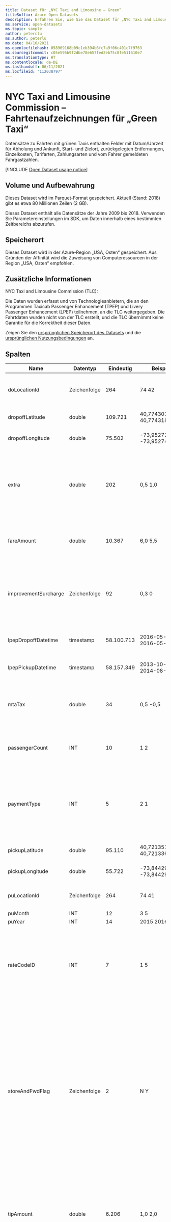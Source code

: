 ```yaml
---
title: Dataset für „NYC Taxi and Limousine – Green“
titleSuffix: Azure Open Datasets
description: Erfahren Sie, wie Sie das Dataset für „NYC Taxi and Limousine – Green“ in Azure Open Datasets verwenden.
ms.service: open-datasets
ms.topic: sample
author: peterclu
ms.author: peterlu
ms.date: 04/16/2021
ms.openlocfilehash: 058969168b09c1eb394b6fc7a9f06c401c7f9763
ms.sourcegitcommit: c05e595b9f2dbe78e657fed2eb75c8fe511610e7
ms.translationtype: HT
ms.contentlocale: de-DE
ms.lasthandoff: 06/11/2021
ms.locfileid: "112038797"
---
```

# <a name="nyc-taxi--limousine-commission---green-taxi-trip-records"></a>NYC Taxi and Limousine Commission – Fahrtenaufzeichnungen für „Green Taxi“

Datensätze zu Fahrten mit grünen Taxis enthalten Felder mit Datum/Uhrzeit für Abholung und Ankunft, Start- und Zielort, zurückgelegten Entfernungen, Einzelkosten, Tarifarten, Zahlungsarten und vom Fahrer gemeldeten Fahrgastzahlen.

[!INCLUDE [Open Dataset usage notice](../../includes/open-datasets-usage-note.md)]

## <a name="volume-and-retention"></a>Volume und Aufbewahrung

Dieses Dataset wird im Parquet-Format gespeichert. Aktuell (Stand: 2018) gibt es etwa 80 Millionen Zeilen (2 GB).

Dieses Dataset enthält alle Datensätze der Jahre 2009 bis 2018. Verwenden Sie Parametereinstellungen im SDK, um Daten innerhalb eines bestimmten Zeitbereichs abzurufen.

## <a name="storage-location"></a>Speicherort

Dieses Dataset wird in der Azure-Region „USA, Osten“ gespeichert. Aus Gründen der Affinität wird die Zuweisung von Computeressourcen in der Region „USA, Osten“ empfohlen.

## <a name="additional-information"></a>Zusätzliche Informationen

NYC Taxi and Limousine Commission (TLC):

Die Daten wurden erfasst und von Technologieanbietern, die an den Programmen Taxicab Passenger Enhancement (TPEP) und Livery Passenger Enhancement (LPEP) teilnehmen, an die TLC weitergegeben. Die Fahrtdaten wurden nicht von der TLC erstellt, und die TLC übernimmt keine Garantie für die Korrektheit dieser Daten.

Zeigen Sie den [ursprünglichen Speicherort des Datasets](https://www1.nyc.gov/site/tlc/about/tlc-trip-record-data.page) und die [ursprünglichen Nutzungsbedingungen](https://www1.nyc.gov/home/terms-of-use.page) an.

## <a name="columns"></a>Spalten

| Name                 | Datentyp | Eindeutig     | Beispielwerte                         | BESCHREIBUNG                                                                                                                                                                                                                                          |
|----------------------|-----------|------------|-----------------------------------------|------------------------------------------------------------------------------------------------------------------------------------------------------------------------------------------------------------------------------------------------------|
| doLocationId         | Zeichenfolge    | 264        | 74 42                                   | DOLocationID TLC-Taxizone, in der das Taxameter aktiviert wurde.                                                                                                                                                                                    |
| dropoffLatitude      | double    | 109.721    | 40,7743034362793 40,77431869506836      | Nicht mehr erfasst ab Juli 2016                                                                                                                                                                                                                       |
| dropoffLongitude     | double    | 75.502     | -73,95272827148438 -73,95274353027344   | Nicht mehr erfasst ab Juli 2016                                                                                                                                                                                                                       |
| extra                | double    | 202        | 0,5 1,0                                 | Verschiedene Extras und Zusatzkosten. Dies umfasst derzeit nur Gebühren von 0,50 USD und 1 USD für Fahrten zu Stoßzeiten oder in der Nacht.                                                                                                                                 |
| fareAmount           | double    | 10.367     | 6,0 5,5                                 | Die vom Taxameter anhand der Zeit und Strecke berechneten Kosten.                                                                                                                                                                                                  |
| improvementSurcharge | Zeichenfolge    | 92         | 0,3 0                                   | Zusatzkosten in Höhe von 0,30 USD für Kurzfahrten, bei denen das Taxi herangewunken wurde. Diese Zusatzkosten wurden 2015 eingeführt.                                                                                                                         |
| lpepDropoffDatetime  | timestamp | 58.100.713 | 2016-05-22 00:00:00 2016-05-09 00:00:00 | Datum und Uhrzeit für Abschaltung des Taxameters.                                                                                                                                                                                                     |
| lpepPickupDatetime   | timestamp | 58.157.349 | 2013-10-22 12:40:36 2014-08-09 15:54:25 | Datum und Uhrzeit für Einschaltung des Taxameters.                                                                                                                                                                                                        |
| mtaTax               | double    | 34         | 0,5 -0,5                                | MTA-Steuer von 0,50 USD, die automatisch anhand der berechneten Kosten ausgelöst wird.                                                                                                                                                                      |
| passengerCount       | INT       | 10         | 1 2                                     | Die Anzahl der Mitfahrer in dem Fahrzeug. Dieser Wert wird vom Fahrer eingegeben.                                                                                                                                                                             |
| paymentType          | INT       | 5          | 2 1                                     | Ein numerischer Code, der angibt, wie der Kunde für die Fahrt bezahlt hat. 1 = Kreditkarte 2 = Bargeld 3 = Keine Gebühr 4 = Konflikt 5 = Unbekannt 6 = Ungültige Fahrt                                                                                                              |
| pickupLatitude       | double    | 95.110     | 40,721351623535156 40,721336364746094   | Nicht mehr erfasst ab Juli 2016                                                                                                                                                                                                                       |
| pickupLongitude      | double    | 55.722     | -73,84429931640625 -73,84429168701172   | Nicht mehr erfasst ab Juli 2016                                                                                                                                                                                                                       |
| puLocationId         | Zeichenfolge    | 264        | 74 41                                   | TLC-Taxizone, in der das Taxameter aktiviert wurde.                                                                                                                                                                                                    |
| puMonth              | INT       | 12         | 3 5                                     |                                                                                                                                                                                                                                                      |
| puYear               | INT       | 14         | 2015 2016                               |                                                                                                                                                                                                                                                      |
| rateCodeID           | INT       | 7          | 1 5                                     | Der zuletzt geltende Tarifode am Ende der Fahrt. 1 = Standardpreis 2 = JFK 3 = Newark 4 = Nassau oder Westchester 5 = Ausgehandelter Fahrpreis 6 = Gruppenfahrt                                                                                                    |
| storeAndFwdFlag      | Zeichenfolge    | 2          | N Y                                     | Diese Kennzeichnung gibt an, ob der Datensatz zu der Fahrt im Speicher des Fahrzeugs gespeichert wurde, bevor er an den Verkäufer gesendet wurde (auch als „Speicherung und Weiterleitung“ bezeichnet), weil das Fahrzeug keine Verbindung mit dem Server hatte. Y = Fahrt mit Speicherung und Weiterleitung N = Keine Fahrt mit Speicherung und Weiterleitung |
| tipAmount            | double    | 6\.206      | 1,0 2,0                                 | Höhe des Trinkgeldbetrags: Dieses Feld wird automatisch für Trinkgelder aufgefüllt, die mit einer Kreditkarte gezahlt werden. Trinkgelder in bar sind nicht enthalten.                                                                                                                                                 |
| tollsAmount          | double    | 2\.150      | 5,54 5,76                               | Summe der gezahlten Mautgebühren für die Fahrt.                                                                                                                                                                                                              |
| totalAmount          | double    | 20.188     | 7,8 6,8                                 | Der Gesamtbetrag, der Passagieren in Rechnung gestellt wird. Umfasst keine baren Trinkgelder.                                                                                                                                                                                  |
| tripDistance         | double    | 7\.060      | 0,9 1,0                                 | Die zurückgelegte Strecke in Meilen entsprechend dem Taxameter.                                                                                                                                                                                        |
| tripType             | INT       | 3          | 1 2                                     | Ein Code, der angibt, ob das Taxi auf der Straße herangewunken oder von der Zentrale losgeschickt wurde. Dieser Code wird automatisch anhand der gemessenen Fahrtkosten zugewiesen, kann aber vom Fahrer geändert werden. 1 = Herangewunken 2 = Über Zentrale                                                      |
| vendorID             | INT       | 2          | 2 1                                     | Ein Code für den LPEP-Anbieter, der den Datensatz bereitgestellt hat. 1 = Creative Mobile Technologies, LLC; 2 = VeriFone Inc.                                                                                                                                 |

## <a name="preview"></a>Vorschau

| vendorID | lpepPickupDatetime     | lpepDropoffDatetime    | passengerCount | tripDistance | puLocationId | doLocationId | rateCodeID | storeAndFwdFlag | paymentType | fareAmount | extra | mtaTax | improvementSurcharge | tipAmount | tollsAmount | totalAmount | tripType | puYear | puMonth |
|----------|------------------------|------------------------|----------------|--------------|--------------|--------------|------------|-----------------|-------------|------------|-------|--------|----------------------|-----------|-------------|-------------|----------|--------|---------|
| 2        | 6/24/2081 5:40:37 PM   | 6/24/2081 6:42:47 PM   | 1              | 16,95        | 93           | 117          | 1          | N               | 1           | 52         | 1     | 0,5    | 0,3                  | 0         | 2.16        | 55,96       | 1        | 2081   | 6       |
| 2        | 11/28/2030 12:19:29 AM | 11/28/2030 12:25:37 AM | 1              | 1.08         | 42           | 247          | 1          | N               | 2           | 6,5        | 0     | 0,5    | 0,3                  | 0         | 0           | 7.3         | 1        | 2030   | 11      |
| 2        | 11/28/2030 12:14:50 AM | 11/28/2030 12:14:54 AM | 1              | 0,03         | 42           | 42           | 5          | N               | 2           | 5          | 0     | 0      | 0                    | 0         | 0           | 5           | 2        | 2030   | 11      |
| 2        | 11/14/2020 11:38:07 AM | 11/14/2020 11:42:22 AM | 1              | 0,63         | 129          | 129          | 1          | N               | 2           | 4,5        | 1     | 0,5    | 0,3                  | 0         | 0           | 6.3         | 1        | 2020   | 11      |
| 2        | 11/14/2020 9:55:36 AM  | 11/14/2020 10:04:54 AM | 1              | 3.8          | 82           | 138          | 1          | N               | 2           | 12,5       | 1     | 0,5    | 0,3                  | 0         | 0           | 14.3        | 1        | 2020   | 11      |
| 2        | 8/26/2019 4:18:37 PM   | 8/26/2019 4:19:35 PM   | 1              | 0            | 264          | 264          | 1          | N               | 2           | 1          | 0     | 0,5    | 0,3                  | 0         | 0           | 1.8         | 1        | 2019   | 8       |
| 2        | 7/1/2019 8:28:33 AM    | 7/1/2019 8:32:33 AM    | 1              | 0.71         | 7            | 7            | 1          | N               | 1           | 5          | 0     | 0,5    | 0,3                  | 1,74      | 0           | 7,54        | 1        | 2019   | 7       |
| 2        | 7/1/2019 12:04:53 AM   | 7/1/2019 12:21:56 AM   | 1              | 2.71         | 223          | 145          | 1          | N               | 2           | 13         | 0,5   | 0,5    | 0,3                  | 0         | 0           | 14.3        | 1        | 2019   | 7       |
| 2        | 7/1/2019 12:04:11 AM   | 7/1/2019 12:21:15 AM   | 1              | 3,14         | 166          | 142          | 1          | N               | 2           | 14.5       | 0,5   | 0,5    | 0,3                  | 0         | 0           | 18,55       | 1        | 2019   | 7       |
| 2        | 7/1/2019 12:03:37 AM   | 7/1/2019 12:09:27 AM   | 1              | 0,78         | 74           | 74           | 1          | N               | 1           | 6          | 0,5   | 0,5    | 0,3                  | 1,46      | 0           | 8,76        | 1        | 2019   | 7       |

## <a name="data-access"></a>Datenzugriff

### <a name="azure-notebooks"></a>Azure Notebooks

# <a name="azureml-opendatasets"></a>[azureml-opendatasets](#tab/azureml-opendatasets)

```python
# This is a package in preview.
from azureml.opendatasets import NycTlcGreen

from datetime import datetime
from dateutil import parser


end_date = parser.parse('2018-06-06')
start_date = parser.parse('2018-05-01')
nyc_tlc = NycTlcGreen(start_date=start_date, end_date=end_date)
nyc_tlc_df = nyc_tlc.to_pandas_dataframe()

nyc_tlc_df.info()
```

# <a name="azure-storage"></a>[azure-storage](#tab/azure-storage)

```python
# Pip install packages
import os, sys

!{sys.executable} -m pip install azure-storage-blob
!{sys.executable} -m pip install pyarrow
!{sys.executable} -m pip install pandas

# Azure storage access info
azure_storage_account_name = "azureopendatastorage"
azure_storage_sas_token = r""
container_name = "nyctlc"
folder_name = "green"

from azure.storage.blob import BlockBlobServicefrom azure.storage.blob import BlobServiceClient, BlobClient, ContainerClient

if azure_storage_account_name is None or azure_storage_sas_token is None:
    raise Exception(
        "Provide your specific name and key for your Azure Storage account--see the Prerequisites section earlier.")

print('Looking for the first parquet under the folder ' +
      folder_name + ' in container "' + container_name + '"...')
container_url = f"https://{azure_storage_account_name}.blob.core.windows.net/"
blob_service_client = BlobServiceClient(
    container_url, azure_storage_sas_token if azure_storage_sas_token else None)

container_client = blob_service_client.get_container_client(container_name)
blobs = container_client.list_blobs(folder_name)
sorted_blobs = sorted(list(blobs), key=lambda e: e.name, reverse=True)
targetBlobName = ''
for blob in sorted_blobs:
    if blob.name.startswith(folder_name) and blob.name.endswith('.parquet'):
        targetBlobName = blob.name
        break

print('Target blob to download: ' + targetBlobName)
_, filename = os.path.split(targetBlobName)
blob_client = container_client.get_blob_client(targetBlobName)
with open(filename, 'wb') as local_file:
    blob_client.download_blob().download_to_stream(local_file)

# Read the parquet file into Pandas data frame
import pandas as pd

print('Reading the parquet file into Pandas data frame')
df = pd.read_parquet(filename)

# you can add your filter at below
print('Loaded as a Pandas data frame: ')
df
```

# <a name="pyspark"></a>[pyspark](#tab/pyspark)

Für diese Kombination aus Plattform und Paket ist kein Beispiel verfügbar.

---

### <a name="azure-databricks"></a>Azure Databricks

# <a name="azureml-opendatasets"></a>[azureml-opendatasets](#tab/azureml-opendatasets)

```python
# This is a package in preview.
# You need to pip install azureml-opendatasets in Databricks cluster. https://docs.microsoft.com/en-us/azure/data-explorer/connect-from-databricks#install-the-python-library-on-your-azure-databricks-cluster
from azureml.opendatasets import NycTlcGreen

from datetime import datetime
from dateutil import parser


end_date = parser.parse('2018-06-06')
start_date = parser.parse('2018-05-01')
nyc_tlc = NycTlcGreen(start_date=start_date, end_date=end_date)
nyc_tlc_df = nyc_tlc.to_spark_dataframe()

display(nyc_tlc_df.limit(5))
```

# <a name="azure-storage"></a>[azure-storage](#tab/azure-storage)

Für diese Kombination aus Plattform und Paket ist kein Beispiel verfügbar.

# <a name="pyspark"></a>[pyspark](#tab/pyspark)

```python
# Azure storage access info
blob_account_name = "azureopendatastorage"
blob_container_name = "nyctlc"
blob_relative_path = "green"
blob_sas_token = r""

# Allow SPARK to read from Blob remotely
wasbs_path = 'wasbs://%s@%s.blob.core.windows.net/%s' % (blob_container_name, blob_account_name, blob_relative_path)
spark.conf.set(
  'fs.azure.sas.%s.%s.blob.core.windows.net' % (blob_container_name, blob_account_name),
  blob_sas_token)
print('Remote blob path: ' + wasbs_path)

# SPARK read parquet, note that it won't load any data yet by now
df = spark.read.parquet(wasbs_path)
print('Register the DataFrame as a SQL temporary view: source')
df.createOrReplaceTempView('source')

# Display top 10 rows
print('Displaying top 10 rows: ')
display(spark.sql('SELECT * FROM source LIMIT 10'))
```

---

### <a name="azure-synapse"></a>Azure Synapse

# <a name="azureml-opendatasets"></a>[azureml-opendatasets](#tab/azureml-opendatasets)

```python
# This is a package in preview.
from azureml.opendatasets import NycTlcGreen

from datetime import datetime
from dateutil import parser


end_date = parser.parse('2018-06-06')
start_date = parser.parse('2018-05-01')
nyc_tlc = NycTlcGreen(start_date=start_date, end_date=end_date)
nyc_tlc_df = nyc_tlc.to_spark_dataframe()

# Display top 5 rows
display(nyc_tlc_df.limit(5))

# Display data statistic information
display(nyc_tlc_df, summary = True)
```

# <a name="azure-storage"></a>[azure-storage](#tab/azure-storage)

Für diese Kombination aus Plattform und Paket ist kein Beispiel verfügbar.

# <a name="pyspark"></a>[pyspark](#tab/pyspark)

```python
# Azure storage access info
blob_account_name = "azureopendatastorage"
blob_container_name = "nyctlc"
blob_relative_path = "green"
blob_sas_token = r""

# Allow SPARK to read from Blob remotely
wasbs_path = 'wasbs://%s@%s.blob.core.windows.net/%s' % (blob_container_name, blob_account_name, blob_relative_path)
spark.conf.set(
  'fs.azure.sas.%s.%s.blob.core.windows.net' % (blob_container_name, blob_account_name),
  blob_sas_token)
print('Remote blob path: ' + wasbs_path)

# SPARK read parquet, note that it won't load any data yet by now
df = spark.read.parquet(wasbs_path)
print('Register the DataFrame as a SQL temporary view: source')
df.createOrReplaceTempView('source')

# Display top 10 rows
print('Displaying top 10 rows: ')
display(spark.sql('SELECT * FROM source LIMIT 10'))
```

---

## <a name="next-steps"></a>Nächste Schritte

Machen Sie sich mit den restlichen Datasets im [Open Datasets-Katalog](dataset-catalog.md) vertraut.